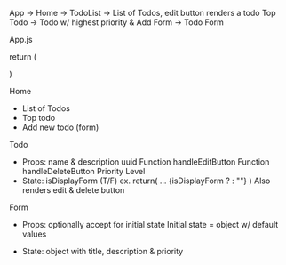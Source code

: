 

App -> Home ->
    TodoList -> List of Todos, edit button renders a todo
    Top Todo -> Todo w/ highest priority
    & Add Form -> Todo Form

App.js

return (
    <div className="App">
        <Home />
    </div>
)

Home
- List of Todos
- Top todo
- Add new todo (form)


Todo
- Props:
    name & description
    uuid
    Function handleEditButton
    Function handleDeleteButton
    Priority Level
- State:
    isDisplayForm (T/F)
    ex. return(
        ...
        {isDisplayForm
        ? <TodoForm />
        : ""}
    )
    Also renders edit & delete button

Form
- Props: optionally accept for initial state
    Initial state = object w/ default values

- State: object with title, description & priority
